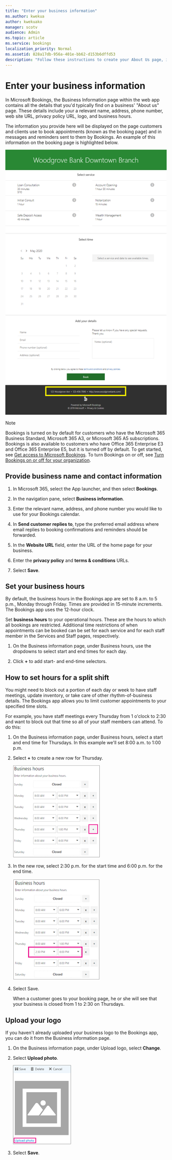 ```yaml
---
title: "Enter your business information"
ms.author: kwekua
author: kwekuako
manager: scotv
audience: Admin
ms.topic: article
ms.service: bookings
localization_priority: Normal
ms.assetid: 828a17db-956a-401e-bb62-d153b6dffd53
description: "Follow these instructions to create your About Us page, including business name, address, phone number, website URL, logo, and business hours in Microsoft Bookings."
---
```


# Enter your business information

In Microsoft Bookings, the Business Information page within the web app contains all the details that you'd typically find on a business' "About us" page. These details include your a relevant name, address, phone number, web site URL, privacy policy URL, logo, and business hours.

The information you provide here will be displayed on the page customers and clients use to book appointments (known as the booking page) and in messages and reminders sent to them by Bookings. An example of this information on the booking page is highlighted below.

   ![Image of Business Information page example in Microsoft Bookings](../media/bookings-business-info.png)

> [!NOTE]
> Bookings is turned on by default for customers who have the Microsoft 365 Business Standard, Microsoft 365 A3, or Microsoft 365 A5 subscriptions. Bookings is also available to customers who have Office 365 Enterprise E3 and Office 365 Enterprise E5, but it is turned off by default. To get started, see [Get access to Microsoft Bookings](get-access.md). To turn Bookings on or off, see [Turn Bookings on or off for your organization](turn-bookings-on-or-off.md).

## Provide business name and contact information

1. In Microsoft 365, select the App launcher, and then select **Bookings**.

1. In the navigation pane, select **Business information**.

1. Enter the relevant name, address, and phone number you would like to use for your Bookings calendar.

1. In **Send customer replies to**, type the preferred email address where email replies to booking confirmations and reminders should be forwarded.

1. In the **Website URL** field, enter the URL of the home page for your business.

1. Enter the **privacy policy** and **terms & conditions** URLs.

1. Select **Save**.

## Set your business hours

By default, the business hours in the Bookings app are set to 8 a.m. to 5 p.m., Monday through Friday. Times are provided in 15-minute increments. The Bookings app uses the 12-hour clock.

Set **business hours** to your operational hours. These are the hours to which all bookings are restricted. Additional time restrictions of when appointments can be booked can be set for each service and for each staff member in the Services and Staff pages, respectively.

1. On the Business information page, under Business hours, use the dropdowns to select start and end times for each day.

1. Click **+** to add start- and end-time selectors.

## How to set hours for a split shift

You might need to block out a portion of each day or week to have staff meetings, update inventory, or take care of other rhythm-of-business details. The Bookings app allows you to limit customer appointments to your specified time slots.

For example, you have staff meetings every Thursday from 1 o'clock to 2:30 and want to block out that time so all of your staff members can attend. To do this:

1. On the Business information page, under Business hours, select a start and end time for Thursdays. In this example we'll set 8:00 a.m. to 1:00 p.m.

1. Select **+** to create a new row for Thursday.

   ![Image of Business hours UI](../media/bookings-split-shift.png)

1. In the new row, select 2:30 p.m. for the start time and 6:00 p.m. for the end time.

   ![Image of Business hours UI with hours added](../media/bookings-split-shift-hours.png)

1. Select Save.

    When a customer goes to your booking page, he or she will see that your business is closed from 1 to 2:30 on Thursdays.

## Upload your logo

If you haven't already uploaded your business logo to the Bookings app, you can do it from the Business information page.

1. On the Business information page, under Upload logo, select **Change**.

1. Select **Upload photo**.

   ![Image of upload photo button](../media/bookings-upload-photo.png)

1. Select **Save**.

